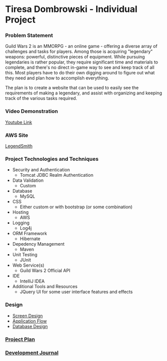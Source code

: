 # Tiresa Dombrowski - Individual Project

### Problem Statement

Guild Wars 2 is an MMORPG - an online game - offering a diverse array of challenges and tasks for players. Among those is acquiring "legendary" weapons: powerful, distinctive pieces of equipment. While pursuing legendaries is rather popular, they require significant time and materials to complete, and there's no direct in-game way to see and keep track of all this. Most players have to do their own digging around to figure out what they need and plan how to accomplish everything. 

The plan is to create a website that can be used to easily see the requirements of making a legendary, and assist with organizing and keeping track of the various tasks required. 

### Video Demonstration
[Youtube Link](https://www.youtube.com/watch?v=Ge06-ezFxJ0&feature=youtu.be)

### AWS Site
[LegendSmith](http://ec2-18-223-180-40.us-east-2.compute.amazonaws.com:8080/legendsmith/)

### Project Technologies and Techniques
 * Security and Authentication
    * Tomcat JDBC Realm Authentication
 * Data Validation
    * Custom
 * Database
    * MySQL
 * CSS
    * Either custom or with bootstrap (or some combination)
 * Hosting
    * AWS
 * Logging
    * Log4j
 * ORM Framework
    * Hibernate
 * Depedency Management
    * Maven
 * Unit Testing
    * JUnit
 * Web Service(s)
   * Guild Wars 2 Official API
 * IDE
    * IntelliJ IDEA
 * Additional Tools and Resources
    * JQuery UI for some user interface features and effects
 

### Design
* [Screen Design](screendesign)
* [Application Flow](applicationflow.md)
* [Database Design](databasedesign.md)

### [Project Plan](projectplan.md)
### [Development Journal](timelog.md)

